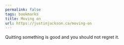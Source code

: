 ```yaml
---
permalink: false
tags: bookmarks
title: Moving on
url: https://justinjackson.ca/moving-on
---
```

Quitting something is good and you should not regret it.
